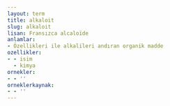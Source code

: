 ```yaml
---
layout: term
title: alkaloit
slug: alkaloit
lisan: Fransızca alcaloïde
anlamlar:
- Özellikleri ile alkalileri andıran organik madde
ozellikler:
- - isim
  - kimya
ornekler:
- - ''
orneklerkaynak:
- - ''
---
```

